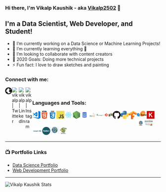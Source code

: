 ### Hi there, I'm Vikalp Kaushik - aka [Vikalp2502][website] 👋

## I'm a Data Scientist, Web Developer, and Student!
- 🔭 I’m currently working on a Data Science or Machine Learning Projects!
- 🌱 I’m currently learning everything 🤣
- 👯 I’m looking to collaborate with content creators
- 🥅 2020 Goals: Doing more technical projects
- ⚡ Fun fact: I love to draw sketches and painting

### Connect with me:

[<img align="left" alt="web portfolio" width="22px" src="https://raw.githubusercontent.com/iconic/open-iconic/master/svg/globe.svg" />][website]
[<img align="left" alt="vikalp | Twitter" width="22px" src="https://cdn.jsdelivr.net/npm/simple-icons@v3/icons/twitter.svg" />][twitter]
[<img align="left" alt="vikalp | LinkedIn" width="22px" src="https://cdn.jsdelivr.net/npm/simple-icons@v3/icons/linkedin.svg" />][linkedin]
[<img align="left" alt="vikalp | Instagram" width="22px" src="https://cdn.jsdelivr.net/npm/simple-icons@v3/icons/instagram.svg" />][instagram]

<br />

### Languages and Tools:

<img align="left" alt="Visual Studio Code" width="26px" src="https://raw.githubusercontent.com/github/explore/80688e429a7d4ef2fca1e82350fe8e3517d3494d/topics/visual-studio-code/visual-studio-code.png" />
<img align="left" alt="HTML5" width="26px" src="https://raw.githubusercontent.com/github/explore/80688e429a7d4ef2fca1e82350fe8e3517d3494d/topics/html/html.png" />
<img align="left" alt="CSS3" width="26px" src="https://raw.githubusercontent.com/github/explore/80688e429a7d4ef2fca1e82350fe8e3517d3494d/topics/css/css.png" />
<img align="left" alt="JavaScript" width="26px" src="https://raw.githubusercontent.com/github/explore/80688e429a7d4ef2fca1e82350fe8e3517d3494d/topics/javascript/javascript.png" />
<img align="left" alt="React" width="26px" src="https://raw.githubusercontent.com/github/explore/80688e429a7d4ef2fca1e82350fe8e3517d3494d/topics/react/react.png" />
<img align="left" alt="Node.js" width="26px" src="https://raw.githubusercontent.com/github/explore/80688e429a7d4ef2fca1e82350fe8e3517d3494d/topics/nodejs/nodejs.png" />
<img align="left" alt="SQL" width="26px" src="https://raw.githubusercontent.com/github/explore/80688e429a7d4ef2fca1e82350fe8e3517d3494d/topics/sql/sql.png" />
<img align="left" alt="MySQL" width="26px" src="https://raw.githubusercontent.com/github/explore/80688e429a7d4ef2fca1e82350fe8e3517d3494d/topics/mysql/mysql.png" />
<img align="left" alt="MongoDB" width="26px" src="https://raw.githubusercontent.com/github/explore/80688e429a7d4ef2fca1e82350fe8e3517d3494d/topics/mongodb/mongodb.png" />
<img align="left" alt="Git" width="26px" src="https://raw.githubusercontent.com/github/explore/80688e429a7d4ef2fca1e82350fe8e3517d3494d/topics/git/git.png" />
<img align="left" alt="GitHub" width="26px" src="https://raw.githubusercontent.com/github/explore/78df643247d429f6cc873026c0622819ad797942/topics/github/github.png" />
<img align="left" alt="Python" width="26px" src="https://github.com/vikalp2502/vikalp2502/blob/master/icon/python.svg.png" />
<img align="left" alt="TensorFlow" width="26px" src="https://github.com/vikalp2502/vikalp2502/blob/master/icon/Tensorflow.svg.png" />
<img align="left" alt="Scikit-learn" width="32px" src="https://github.com/vikalp2502/vikalp2502/blob/master/icon/scikit-learnl.svg.png" />
<img align="left" alt="Keras" width="26px" src="https://github.com/vikalp2502/vikalp2502/blob/master/icon/keras.svg.png" />
<img align="left" alt="Numpy" width="26px" src="https://github.com/vikalp2502/vikalp2502/blob/master/icon/numpy.png" />
<img align="left" alt="Pandas" width="26px" src="https://github.com/vikalp2502/vikalp2502/blob/master/icon/pandas.png" />
<img align="left" alt="Matplotlib" width="32px" src="https://github.com/vikalp2502/vikalp2502/blob/master/icon/matplotlib_logo.png" />
<img align="left" alt="Seaborn" width="26px" src="https://github.com/vikalp2502/vikalp2502/blob/master/icon/seaborn.png" />
<img align="left" alt="SciPy" width="29px" src="https://github.com/vikalp2502/vikalp2502/blob/master/icon/scipy.jpg" />
<img align="left" alt="SymPy" width="26px" src="https://github.com/vikalp2502/vikalp2502/blob/master/icon/sympy.png" />
<br />
<br />
<br />
<br />
<br />


---

### 📺 Portfolio Links
<!-- BLOG-POST-LIST:START -->
- [Data Science Portfolio](https://vikalp2502.github.io/DataScience_Portfolio)
- [Web Development Portfolio][website]

<!-- BLOG-POST-LIST:END -->

---

<img align="left" alt="Vikalp Kaushik Stats" src="https://github-readme-stats.vercel.app/api?username=vikalp2502" />

[website]: https://vikalp2502.github.io/pv2
[twitter]: https://twitter.com/kaushik_vikalp
[instagram]: https://www.instagram.com/vikalp._.kaushik/
[linkedin]: https://www.linkedin.com/in/vikalp-kaushik-99966a1ab/
